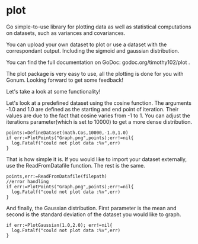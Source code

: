 # plot
Go simple-to-use library for plotting data as well as statistical computations on datasets, such as variances and covariances.

You can upload your own dataset to plot or use a dataset with the correspondant output. Including the sigmoid and gaussian distribution.

You can find the full documentation on GoDoc: godoc.org/timothy102/plot .


The plot package is very easy to use, all the plotting is done for you with Gonum.
Looking forward to get some feedback!

Let's take a look at some functionality!


Let's look at a predefined dataset using the cosine function.
The arguments -1.0 and 1.0 are defined as the starting and end point of iteration. Their values are due to the fact that cosine varies from -1 to 1. You can adjust the iterations parameter(which is set to 10000) to get a more dense distribution.
```
points:=DefineDataset(math.Cos,10000,-1.0,1.0)
if err:=PlotPoints("Graph.png",points);err!=nil{
  log.Fatalf("could not plot data :%v",err)
}
```

That is how simple it is. If you would like to import your dataset externally, use the ReadFromDatafile function.
The rest is the same.

```
points,err:=ReadFromDatafile(filepath)
//error handling
if err:=PlotPoints("Graph.png",points);err!=nil{
  log.Fatalf("could not plot data :%v",err)
}
```


And finally, the Gaussian distribution.
First parameter is the mean and second is the standard deviation of the dataset you would like to graph.
```
if err:=PlotGaussian(1.0,2.0); err!=nil{
  log.Fatalf("could not plot data :%v",err)
}
```


